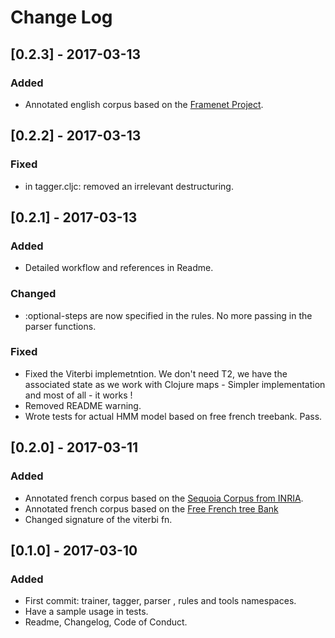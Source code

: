 # Change Log

## [0.2.3] - 2017-03-13
### Added 
- Annotated english corpus based on the [Framenet Project](https://framenet.icsi.berkeley.edu/fndrupal/).

## [0.2.2] - 2017-03-13
### Fixed
- in tagger.cljc: removed an irrelevant destructuring.

## [0.2.1] - 2017-03-13
### Added
- Detailed workflow and references in Readme.

### Changed
- :optional-steps are now specified in the rules. No more passing in
  the parser functions.

### Fixed
- Fixed the Viterbi implemetntion. We don't need T2, we have the
  associated state as we work with Clojure maps - Simpler
  implementation and most of all - it works !
- Removed README warning.
- Wrote tests for actual HMM model based on free french treebank. Pass.

## [0.2.0] - 2017-03-11
### Added
- Annotated french corpus based on the [Sequoia Corpus from INRIA](https://www.rocq.inria.fr/alpage-wiki/tiki-index.php?page=CorpusSequoia).
- Annotated french corpus based on the [Free French tree Bank](https://github.com/nicolashernandez/free-french-treebank)
- Changed signature of the viterbi fn.

## [0.1.0] - 2017-03-10
### Added
- First commit: trainer, tagger, parser , rules and tools namespaces.
- Have a sample usage in tests.
- Readme, Changelog, Code of Conduct.
